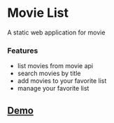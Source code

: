# Movie List

A static web application for movie

### Features

- list movies from movie api
- search movies by title
- add movies to your favorite list
- manage your favorite list

## [Demo](https://jerry-chang975.github.io/My-Movie-List/)
